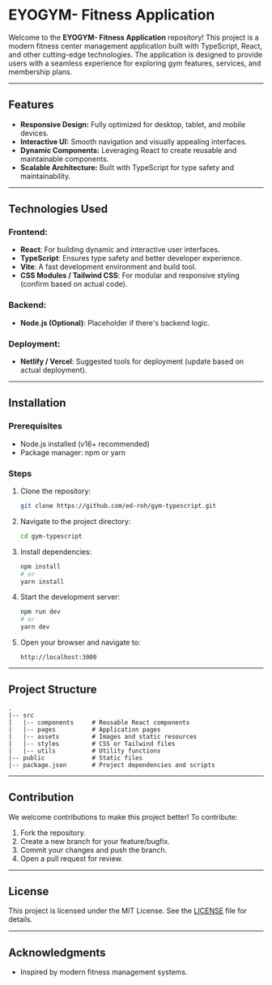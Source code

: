# EYOGYM-  Fitness Application

Welcome to the **EYOGYM-  Fitness Application** repository! This project is a modern fitness center management application built with TypeScript, React, and other cutting-edge technologies. The application is designed to provide users with a seamless experience for exploring gym features, services, and membership plans.

---

## Features

- **Responsive Design:** Fully optimized for desktop, tablet, and mobile devices.
- **Interactive UI:** Smooth navigation and visually appealing interfaces.
- **Dynamic Components:** Leveraging React to create reusable and maintainable components.
- **Scalable Architecture:** Built with TypeScript for type safety and maintainability.

---

## Technologies Used

### Frontend:
- **React**: For building dynamic and interactive user interfaces.
- **TypeScript**: Ensures type safety and better developer experience.
- **Vite**: A fast development environment and build tool.
- **CSS Modules / Tailwind CSS**: For modular and responsive styling (confirm based on actual code).

### Backend:
- **Node.js (Optional)**: Placeholder if there's backend logic.

### Deployment:
- **Netlify / Vercel**: Suggested tools for deployment (update based on actual deployment).

---

## Installation

### Prerequisites
- Node.js installed (v16+ recommended)
- Package manager: npm or yarn

### Steps
1. Clone the repository:
   ```bash
   git clone https://github.com/ed-roh/gym-typescript.git
   ```

2. Navigate to the project directory:
   ```bash
   cd gym-typescript
   ```

3. Install dependencies:
   ```bash
   npm install
   # or
   yarn install
   ```

4. Start the development server:
   ```bash
   npm run dev
   # or
   yarn dev
   ```

5. Open your browser and navigate to:
   ```
   http://localhost:3000
   ```

---

## Project Structure

```
.
|-- src
|   |-- components     # Reusable React components
|   |-- pages          # Application pages
|   |-- assets         # Images and static resources
|   |-- styles         # CSS or Tailwind files
|   |-- utils          # Utility functions
|-- public             # Static files
|-- package.json       # Project dependencies and scripts
```

---

## Contribution

We welcome contributions to make this project better! To contribute:
1. Fork the repository.
2. Create a new branch for your feature/bugfix.
3. Commit your changes and push the branch.
4. Open a pull request for review.

---

## License

This project is licensed under the MIT License. See the [LICENSE](./LICENSE) file for details.

---

## Acknowledgments

- Inspired by modern fitness management systems.

